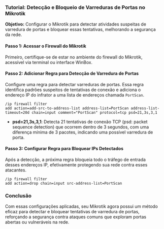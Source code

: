 ### Tutorial: Detecção e Bloqueio de Varreduras de Portas no Mikrotik

**Objetivo:** Configurar o Mikrotik para detectar atividades suspeitas de varredura de portas e bloquear essas tentativas, melhorando a segurança da rede.

#### Passo 1: Acessar o Firewall do Mikrotik

Primeiro, certifique-se de estar no ambiente do firewall do Mikrotik, acessível via terminal ou interface WinBox.

#### Passo 2: Adicionar Regra para Detecção de Varredura de Portas

Configure uma regra para detectar varreduras de portas. Essa regra identifica padrões suspeitos de tentativas de conexão e adiciona o endereço IP do infrator a uma lista de endereços chamada `PortScan`.

```
/ip firewall filter
add action=add-src-to-address-list address-list=PortScan address-list-timeout=20d chain=input comment="PortScan" protocol=tcp psd=21,3s,3,1
```

- **psd=21,3s,3,1**: Detecta 21 tentativas de conexão TCP (psd: packet sequence detection) que ocorrem dentro de 3 segundos, com uma diferença mínima de 3 pacotes, indicando uma possível varredura de porta.

#### Passo 3: Configurar Regra para Bloquear IPs Detectados

Após a detecção, a próxima regra bloqueia todo o tráfego de entrada desses endereços IP, efetivamente protegendo sua rede contra esses atacantes.

```
/ip firewall filter 
add action=drop chain=input src-address-list=PortScan
```

### Conclusão

Com essas configurações aplicadas, seu Mikrotik agora possui um método eficaz para detectar e bloquear tentativas de varredura de portas, reforçando a segurança contra ataques comuns que exploram portas abertas ou vulneráveis na rede.
